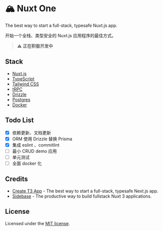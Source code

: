 # 🏔️ Nuxt One

The best way to start a full-stack, typesafe Nuxt.js app.

开始一个全栈、类型安全的 Nuxt.js 应用程序的最佳方式。

> ⚠️ **正在积极开发中**

## Stack

- [Nuxt.js](https://nuxt.com/)
- [TypeScript](https://www.typescriptlang.org/)
- [Tailwind CSS](https://tailwindcss.com/)
- [tRPC](https://trpc.io/)
- [Drizzle](https://orm.drizzle.team/)
- [Postgres](https://www.postgresql.org/)
- [Docker](https://www.docker.com/)

## Todo List

- [x] 依赖更新、文档更新
- [x] ORM 使用 Drizzle 替换 Prisma
- [x] 集成 eslint 、commitlint
- [ ] 最小 CRUD demo 应用
- [ ] 单元测试
- [ ] 全面 docker 化

## Credits

- [Create T3 App](https://create.t3.gg/) - The best way to start a full-stack, typesafe Next.js app.
- [Sidebase](https://sidebase.io/) - The productive way to build fullstack Nuxt 3 applications.

## License

Licensed under the [MIT license](https://github.com/easy-temps/tRPC/blob/main/LICENSE.md).
